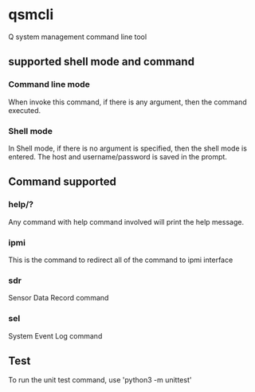# qsmcli
Q system management command line tool

## supported shell mode and command

### Command line mode
When invoke this command, if there is any argument, then the command executed.

### Shell mode
In Shell mode, if there is no argument is specified, then the shell mode is entered.
The host and username/password is saved in the prompt.

## Command supported
### help/?
Any command with help command involved will print the help message.

### ipmi
This is the command to redirect all of the command to ipmi interface
### sdr
Sensor Data Record command
### sel
System Event Log command

## Test
To run the unit test command, use 'python3 -m unittest'

